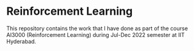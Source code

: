 # Reinforcement Learning
This repository contains the work that I have done as part of the course AI3000 (Reinforcement Learning) during Jul-Dec 2022 semester at IIT Hyderabad.
